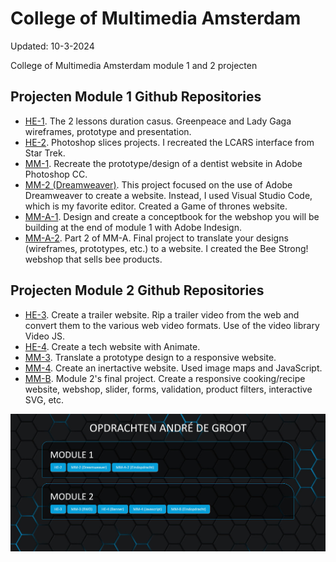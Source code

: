 # College of Multimedia Amsterdam
Updated: 10-3-2024

College of Multimedia Amsterdam module 1 and 2 projecten

## Projecten Module 1 Github Repositories
* [HE-1](https://github.com/Aphelion-im/CMM-Web-Design-Module-1-HE-1). The 2 lessons duration casus. Greenpeace and Lady Gaga wireframes, prototype and presentation.
* [HE-2](https://github.com/Aphelion-im/CMM-Web-Design-Module-1-HE-2). Photoshop slices projects. I recreated the LCARS interface from Star Trek.
* [MM-1](https://github.com/Aphelion-im/CMM-Web-Design-Module-1-MM-1). Recreate the prototype/design of a dentist website in Adobe Photoshop CC.
* [MM-2 (Dreamweaver)](https://github.com/Aphelion-im/CMM-Web-Design-Module-1-MM-2). This project focused on the use of Adobe Dreamweaver to create a website. Instead, I used Visual Studio Code, which is my favorite editor. Created a Game of thrones website.
* [MM-A-1](https://github.com/Aphelion-im/CMM-Web-Design-Module-1-MM-A-1). Design and create a conceptbook for the webshop you will be building at the end of module 1 with Adobe Indesign.
* [MM-A-2](https://github.com/Aphelion-im/CMM-Web-Design-Module-1-MM-A-2). Part 2 of MM-A. Final project to translate your designs (wireframes, prototypes, etc.) to a website. I created the Bee Strong! webshop that sells bee products.

## Projecten Module 2 Github Repositories
* [HE-3](https://github.com/Aphelion-im/CMM-Front-End-Developer-Module-2-HE-3). Create a trailer website. Rip a trailer video from the web and convert them to the various web video formats. Use of the video library Video JS.
* [HE-4](https://github.com/Aphelion-im/CMM-Front-End-Developer-Module-2-HE-4). Create a tech website with Animate.
* [MM-3](https://github.com/Aphelion-im/CMM-Front-End-Developer-Module-2-MM-3). Translate a prototype design to a responsive website.
* [MM-4](https://github.com/Aphelion-im/CMM-Front-End-Developer-Module-2-MM-4). Create an inertactive website. Used image maps and JavaScript.
* [MM-B](https://github.com/Aphelion-im/CMM-Front-End-Developer-Module-2-MM-B). Module 2's final project. Create a responsive cooking/recipe website, webshop, slider, forms, validation, product filters, interactive SVG, etc.


![Homepage menu opdrachten](./assets/homepage-andre-de-groot.jpg)
